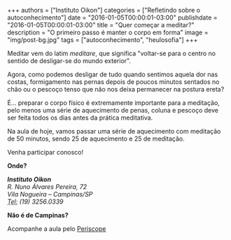 
+++
authors = ["Instituto Oikon"]
categories = ["Refletindo sobre o autoconhecimento"]
date = "2016-01-05T00:00:01-03:00"
publishdate = "2016-01-05T00:00:01-03:00"
title = "Quer começar a meditar?"
description = "O primeiro passo é manter o corpo em forma"
image = "img/post-bg.jpg"
tags = ["autoconhecimento", "heulosofia"]
+++

Meditar vem do latim *meditare*, que significa "voltar-se para o centro no sentido de desligar-se do mundo exterior".

Agora, como podemos desligar de tudo quando sentimos aquela dor nas costas, formigamento nas pernas depois de poucos minutos sentados no chão ou o pescoço tenso que não nos deixa permanecer na postura ereta?


É... preparar o corpo físico é extremamente importante para a meditação, pelo menos uma série de aquecimento de penas, coluna e pescoço deve ser feita todos os dias antes da prática meditativa.

Na aula de hoje, vamos passar uma série de aquecimento com meditação de 50 minutos, sendo 25 de aquecimento e 25 de meditação.

Venha participar conosco!


**Onde?**

<address>
  <strong>Instituto Oikon</strong><br>
  R. Nuno Álvares Pereira, 72<br>
  Vila Nogueira – Campinas/SP<br>
  <abbr title="Phone">Tel:</abbr> (19) 3256.0339
</address>


**Não é de Campinas?**

Acompanhe a aula pelo [Periscope][a41c6f3b]

  [a41c6f3b]: https://www.periscope.tv/ "Periscope"
